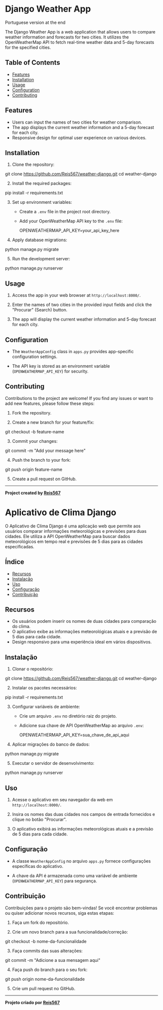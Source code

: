 # Django Weather App

Portuguese version at the end 


The Django Weather App is a web application that allows users to compare weather information and forecasts for two cities. It utilizes the OpenWeatherMap API to fetch real-time weather data and 5-day forecasts for the specified cities.

## Table of Contents

- [Features](#features)
- [Installation](#installation)
- [Usage](#usage)
- [Configuration](#configuration)
- [Contributing](#contributing)

## Features

- Users can input the names of two cities for weather comparison.
- The app displays the current weather information and a 5-day forecast for each city.
- Responsive design for optimal user experience on various devices.

## Installation

1. Clone the repository:


git clone https://github.com/Reis567/weather-django.git
cd weather-django


2. Install the required packages:


pip install -r requirements.txt


3. Set up environment variables:

   - Create a `.env` file in the project root directory.
   - Add your OpenWeatherMap API key to the `.env` file:

     
     OPENWEATHERMAP_API_KEY=your_api_key_here
     

4. Apply database migrations:


python manage.py migrate


5. Run the development server:


python manage.py runserver


## Usage

1. Access the app in your web browser at `http://localhost:8000/`.

2. Enter the names of two cities in the provided input fields and click the "Procurar" (Search) button.

3. The app will display the current weather information and 5-day forecast for each city.

## Configuration

- The `WeatherAppConfig` class in `apps.py` provides app-specific configuration settings.

- The API key is stored as an environment variable (`OPENWEATHERMAP_API_KEY`) for security.

## Contributing

Contributions to the project are welcome! If you find any issues or want to add new features, please follow these steps:

1. Fork the repository.

2. Create a new branch for your feature/fix:


git checkout -b feature-name


3. Commit your changes:


git commit -m "Add your message here"


4. Push the branch to your fork:


git push origin feature-name


5. Create a pull request on GitHub.

---

**Project created by [Reis567](https://github.com/Reis567)**

# Aplicativo de Clima Django

O Aplicativo de Clima Django é uma aplicação web que permite aos usuários comparar informações meteorológicas e previsões para duas cidades. Ele utiliza a API OpenWeatherMap para buscar dados meteorológicos em tempo real e previsões de 5 dias para as cidades especificadas.

## Índice

- [Recursos](#recursos)
- [Instalação](#instalação)
- [Uso](#uso)
- [Configuração](#configuração)
- [Contribuição](#contribuição)

## Recursos

- Os usuários podem inserir os nomes de duas cidades para comparação do clima.
- O aplicativo exibe as informações meteorológicas atuais e a previsão de 5 dias para cada cidade.
- Design responsivo para uma experiência ideal em vários dispositivos.

## Instalação

1. Clonar o repositório:


git clone https://github.com/Reis567/weather-django.git
cd weather-django


2. Instalar os pacotes necessários:


pip install -r requirements.txt


3. Configurar variáveis de ambiente:

   - Crie um arquivo `.env` no diretório raiz do projeto.
   - Adicione sua chave de API OpenWeatherMap ao arquivo `.env`:

     
     OPENWEATHERMAP_API_KEY=sua_chave_de_api_aqui
     

4. Aplicar migrações do banco de dados:


python manage.py migrate


5. Executar o servidor de desenvolvimento:


python manage.py runserver


## Uso

1. Acesse o aplicativo em seu navegador da web em `http://localhost:8000/`.

2. Insira os nomes das duas cidades nos campos de entrada fornecidos e clique no botão "Procurar".

3. O aplicativo exibirá as informações meteorológicas atuais e a previsão de 5 dias para cada cidade.

## Configuração

- A classe `WeatherAppConfig` no arquivo `apps.py` fornece configurações específicas do aplicativo.

- A chave da API é armazenada como uma variável de ambiente (`OPENWEATHERMAP_API_KEY`) para segurança.

## Contribuição

Contribuições para o projeto são bem-vindas! Se você encontrar problemas ou quiser adicionar novos recursos, siga estas etapas:

1. Faça um fork do repositório.

2. Crie um novo branch para a sua funcionalidade/correção:


git checkout -b nome-da-funcionalidade


3. Faça commits das suas alterações:


git commit -m "Adicione a sua mensagem aqui"


4. Faça push do branch para o seu fork:


git push origin nome-da-funcionalidade


5. Crie um pull request no GitHub.

---

**Projeto criado por [Reis567](https://github.com/Reis567)**
